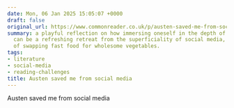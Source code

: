 ```yaml
---
date: Mon, 06 Jan 2025 15:05:07 +0000
draft: false
original_url: https://www.commonreader.co.uk/p/austen-saved-me-from-social-media
summary: a playful reflection on how immersing oneself in the depth of classic literature
  can be a refreshing retreat from the superficiality of social media, reminiscent
  of swapping fast food for wholesome vegetables.
tags:
- literature
- social-media
- reading-challenges
title: Austen saved me from social media
---
```


Austen saved me from social media
